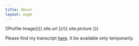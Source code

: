 ```yaml
---
title: About
layout: page
---
```

![Profile Image]({{ site.url }}/{{ site.picture }})


Please find my transcript [here]({{site.url}}/assets/documents/transcript.pdf). It be available only temporarily.